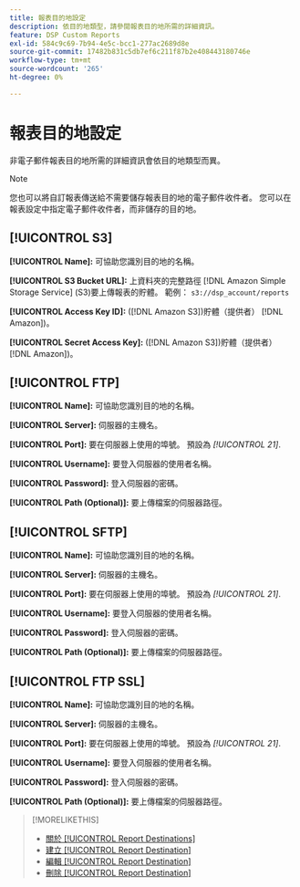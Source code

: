 ```yaml
---
title: 報表目的地設定
description: 依目的地類型，請參閱報表目的地所需的詳細資訊。
feature: DSP Custom Reports
exl-id: 584c9c69-7b94-4e5c-bcc1-277ac2689d8e
source-git-commit: 17482b831c5db7ef6c211f87b2e408443180746e
workflow-type: tm+mt
source-wordcount: '265'
ht-degree: 0%

---
```


# 報表目的地設定

非電子郵件報表目的地所需的詳細資訊會依目的地類型而異。

>[!NOTE]
>
> 您也可以將自訂報表傳送給不需要儲存報表目的地的電子郵件收件者。 您可以在報表設定中指定電子郵件收件者，而非儲存的目的地。

## [!UICONTROL S3]

**[!UICONTROL Name]:** 可協助您識別目的地的名稱。

**[!UICONTROL S3 Bucket URL]:** 上資料夾的完整路徑 [!DNL Amazon Simple Storage Service] (S3)要上傳報表的貯體。 範例： `s3://dsp_account/reports`

**[!UICONTROL Access Key ID]:** ([!DNL Amazon S3])貯體（提供者） [!DNL Amazon])。

**[!UICONTROL Secret Access Key]:** ([!DNL Amazon S3])貯體（提供者） [!DNL Amazon])。

## [!UICONTROL FTP]

**[!UICONTROL Name]:** 可協助您識別目的地的名稱。

**[!UICONTROL Server]:** 伺服器的主機名。

**[!UICONTROL Port]:** 要在伺服器上使用的埠號。 預設為 *[!UICONTROL 21]*.

**[!UICONTROL Username]:** 要登入伺服器的使用者名稱。

**[!UICONTROL Password]:** 登入伺服器的密碼。

**[!UICONTROL Path (Optional)]:** 要上傳檔案的伺服器路徑。

## [!UICONTROL SFTP]

**[!UICONTROL Name]:** 可協助您識別目的地的名稱。

**[!UICONTROL Server]:** 伺服器的主機名。

**[!UICONTROL Port]:** 要在伺服器上使用的埠號。 預設為 *[!UICONTROL 21]*.

**[!UICONTROL Username]:** 要登入伺服器的使用者名稱。

**[!UICONTROL Password]:** 登入伺服器的密碼。

**[!UICONTROL Path (Optional)]:** 要上傳檔案的伺服器路徑。

## [!UICONTROL FTP SSL]

**[!UICONTROL Name]:** 可協助您識別目的地的名稱。

**[!UICONTROL Server]:** 伺服器的主機名。

**[!UICONTROL Port]:** 要在伺服器上使用的埠號。 預設為 *[!UICONTROL 21]*.

**[!UICONTROL Username]:** 要登入伺服器的使用者名稱。

**[!UICONTROL Password]:** 登入伺服器的密碼。

**[!UICONTROL Path (Optional)]:** 要上傳檔案的伺服器路徑。

>[!MORELIKETHIS]
>
>* [關於 [!UICONTROL Report Destinations]](/help/dsp/reports/report-destinations/report-destination-about.md)
>* [建立 [!UICONTROL Report Destination]](/help/dsp/reports/report-destinations/report-destination-create.md)
>* [編輯 [!UICONTROL Report Destination]](/help/dsp/reports/report-destinations/report-destination-edit.md)
>* [刪除 [!UICONTROL Report Destination]](/help/dsp/reports/report-destinations/report-destination-delete.md)

